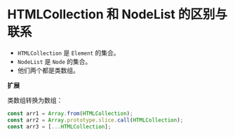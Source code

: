 # HTMLCollection 和 NodeList 的区别与联系

- `HTMLCollection` 是 `Element` 的集合。
- `NodeList` 是 `Node` 的集合。
- 他们两个都是类数组。


**扩展**

类数组转换为数组：

```javascript
const arr1 = Array.from(HTMLCollection);
const arr2 = Array.prototype.slice.call(HTMLCollection);
const arr3 = [...HTMLCollection];
```